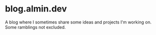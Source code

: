 # blog.almin.dev

A blog where I sometimes share some ideas and projects I'm working on. Some ramblings not excluded.

